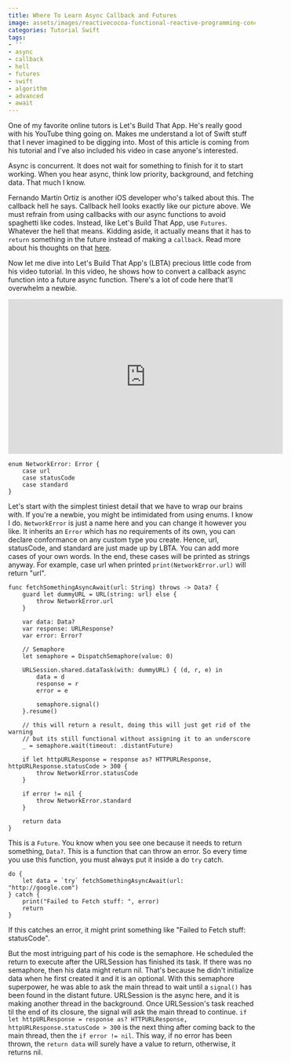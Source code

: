 ```yaml
---
title: Where To Learn Async Callback and Futures
image: assets/images/reactivecocoa-functional-reactive-programming-concepts-in-ios-11-638.jpg
categories: Tutorial Swift
tags:
- ''
- async
- callback
- hell
- futures
- swift
- algorithm
- advanced
- await
---
```


One of my favorite online tutors is Let's Build That App. He's really good with his YouTube thing going on. Makes me understand a lot of Swift stuff that I never imagined to be digging into. Most of this article is coming from his tutorial and I've also included his video in case anyone's interested.

Async is concurrent. It does not wait for something to finish for it to start working. When you hear async, think low priority, background, and fetching data. That much I know. 

Fernando Martín Ortiz is another iOS developer who's talked about this. The callback hell he says. Callback hell looks exactly like our picture above. We must refrain from using callbacks with our async functions to avoid spaghetti like codes. Instead, like Let's Build That App, use `Futures`. Whatever the hell that means. Kidding aside, it actually means that it has to `return` something in the future instead of making a `callback`. Read more about his thoughts on that [here][managing]. 

Now let me dive into Let's Build That App's (LBTA) precious little code from his video tutorial. In this video, he shows how to convert a callback async function into a future async function. There's a lot of code here that'll overwhelm a newbie.

<iframe width="560" height="315" src="https://www.youtube.com/embed/JHqxmBFrWl8" frameborder="0" allow="accelerometer; autoplay; encrypted-media; gyroscope; picture-in-picture" allowfullscreen></iframe>

```
enum NetworkError: Error {
    case url
    case statusCode
    case standard
}
```

Let's start with the simplest tiniest detail that we have to wrap our brains with. If you're a newbie, you might be intimidated from using enums. I know I do. `NetworkError` is just a name here and you can change it however you like. It inherits an `Error` which has no requirements of its own, you can declare conformance on any custom type you create. Hence, url, statusCode, and standard are just made up by LBTA. You can add more cases of your own words. In the end, these cases will be printed as strings anyway. For example, case url when printed `print(NetworkError.url)` will return "url". 

```
func fetchSomethingAsyncAwait(url: String) throws -> Data? {
    guard let dummyURL = URL(string: url) else {
        throw NetworkError.url
    }
    
    var data: Data?
    var response: URLResponse?
    var error: Error?
    
    // Semaphore
    let semaphore = DispatchSemaphore(value: 0)
		
    URLSession.shared.dataTask(with: dummyURL) { (d, r, e) in
        data = d
        response = r
        error = e
        
        semaphore.signal()
    }.resume()
    
    // this will return a result, doing this will just get rid of the warning
    // but its still functional without assigning it to an underscore
    _ = semaphore.wait(timeout: .distantFuture)
    
    if let httpURLResponse = response as? HTTPURLResponse, httpURLResponse.statusCode > 300 {
        throw NetworkError.statusCode
    }
    
    if error != nil {
        throw NetworkError.standard
    }
    
    return data
}
```

This is a `Future`. You know when you see one because it needs to return something, `Data?`. This is a function that can throw an error. So every time you use this function, you must always put it inside a do `try` catch. 

```
do {
    let data = `try` fetchSomethingAsyncAwait(url: "http://google.com")
} catch {
    print("Failed to Fetch stuff: ", error)
    return
}
```
 
If this catches an error, it might print something like "Failed to Fetch stuff: statusCode". 

But the most intriguing part of his code is the semaphore. He scheduled the return to execute after the URLSession has finished its task. If there was no semaphore, then his data might return nil. That's because he didn't initialize data when he first created it and it is an optional. With this semaphore superpower, he was able to ask the main thread to wait until a `signal()` has been found in the distant future. URLSession is the async here, and it is making another thread in the background. Once URLSession's task reached til the end of its closure, the signal will ask the main thread to continue. `if let httpURLResponse = response as? HTTPURLResponse, httpURLResponse.statusCode > 300` is the next thing after coming back to the main thread, then the `if error != nil`. This way, if no error has been thrown, the `return data` will surely have a value to return, otherwise, it returns nil.


[managing]: https://medium.com/ios-os-x-development/managing-async-code-in-swift-d7be44cae89f#targetText=You%20call%20that%20function%20and,resolved%2C%20is%20commonly%20called%20then.
